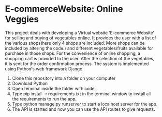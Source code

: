 # E-commerceWebsite: Online Veggies
This project deals with developing a Virtual website ‘E-commerce Website’ for selling and buying of vegetables online. It provides the user with a list of the various shops(here only 4 shops are included. More shops can be included by altering the code.) and different vegetables/fruits available for purchase in those shops. For the convenience of online shopping, a shopping cart is provided to the user. After the selection of the vegetables, it is sent for the order confirmation process. The system is implemented using Python's web framework Django.

1. Clone this repository into a folder on your computer
2. Download Python
3. Open terminal inside the folder with code.
4. Type pip install -r requirements.txt in the terminal window to install all the requirements to run the app.
5. Type python manage.py runserver to start a localhost server for the app.
6. The API is started and now you can use the API routes to give requests.
